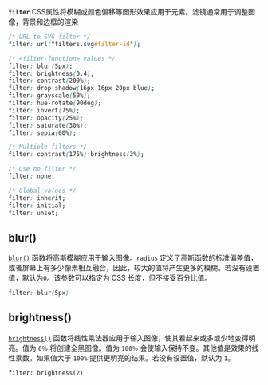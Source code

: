 **`filter`** CSS属性将模糊或颜色偏移等图形效果应用于元素。滤镜通常用于调整图像，背景和边框的渲染

```css
/* URL to SVG filter */
filter: url("filters.svg#filter-id");

/* <filter-function> values */
filter: blur(5px);
filter: brightness(0.4);
filter: contrast(200%);
filter: drop-shadow(16px 16px 20px blue);
filter: grayscale(50%);
filter: hue-rotate(90deg);
filter: invert(75%);
filter: opacity(25%);
filter: saturate(30%);
filter: sepia(60%);

/* Multiple filters */
filter: contrast(175%) brightness(3%);

/* Use no filter */
filter: none;

/* Global values */
filter: inherit;
filter: initial;
filter: unset;
```

## blur()

[`blur()`](https://developer.mozilla.org/zh-CN/docs/Web/CSS/filter-function/blur()) 函数将高斯模糊应用于输入图像。`radius` 定义了高斯函数的标准偏差值，或者屏幕上有多少像素相互融合，因此，较大的值将产生更多的模糊。若没有设置值，默认为`0`。该参数可以指定为 CSS 长度，但不接受百分比值。

```css
filter: blur(5px)

```

## brightness()

[`brightness()`](https://developer.mozilla.org/zh-CN/docs/Web/CSS/filter-function/brightness()) 函数将线性乘法器应用于输入图像，使其看起来或多或少地变得明亮。值为 `0％` 将创建全黑图像。值为 `100％` 会使输入保持不变。其他值是效果的线性乘数。如果值大于 `100%` 提供更明亮的结果。若没有设置值，默认为 `1`。

```
filter: brightness(2)
```

